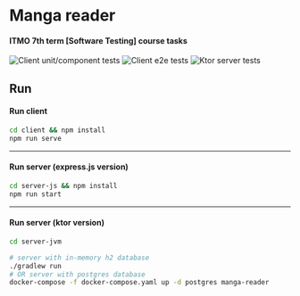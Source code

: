 # Manga reader

#### ITMO 7th term [Software Testing] course tasks

![Client unit/component tests](https://github.com/doreshnikov/software-testing/workflows/Client%20unit/component%20testing%20CI/badge.svg?branch=main)
![Client e2e tests](https://github.com/doreshnikov/software-testing/workflows/Client%20e2e%20testing%20CI/badge.svg?branch=main)
![Ktor server tests](https://github.com/doreshnikov/software-testing/workflows/Ktor%20server%20testing%20CI/badge.svg)

## Run

#### Run client

```bash
cd client && npm install
npm run serve
```

---

#### Run server (express.js version)

```bash
cd server-js && npm install
npm run start
```

---

#### Run server (ktor version)

```bash
cd server-jvm

# server with in-memory h2 database
./gradlew run
# OR server with postgres database
docker-compose -f docker-compose.yaml up -d postgres manga-reader
```